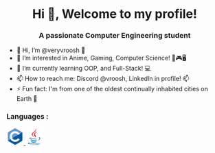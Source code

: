 <h1 align="center">Hi 👋, Welcome to my profile!</h1>
<h3 align="center">A passionate Computer Engineering student</h3>

- 👋 Hi, I’m @veryvroosh 🚗
- 👀 I’m interested in Anime, Gaming, Computer Science! 🗾🎮🖥️
- 🌱 I’m currently learning OOP, and Full-Stack! 💻
- 📫 How to reach me: Discord @vroosh, LinkedIn in profile! 📫
- ⚡ Fun fact: I'm from one of the oldest continually inhabited cities on Earth 👀

<h3 align="left">Languages :</h3>
<p align="left"> <a href="https://www.cprogramming.com/" target="_blank" rel="noreferrer"> <img src="https://raw.githubusercontent.com/devicons/devicon/master/icons/c/c-original.svg" alt="c" width="40" height="40"/> </a> <a href="https://www.java.com" target="_blank" rel="noreferrer"> <img src="https://raw.githubusercontent.com/devicons/devicon/master/icons/java/java-original.svg" alt="java" width="40" height="40"/> </a> </p>

<!---
veryvroosh/veryvroosh is a ✨ special ✨ repository because its `README.md` (this file) appears on your GitHub profile.
You can click the Preview link to take a look at your changes.
--->
